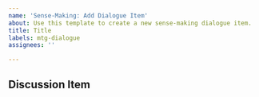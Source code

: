 ```yaml
---
name: 'Sense-Making: Add Dialogue Item'
about: Use this template to create a new sense-making dialogue item.
title: Title
labels: mtg-dialogue
assignees: ''

---
```


## Discussion Item

<!-- These sense-making items are dialogue points, and are typically used to gather group feedback on a topic. Also use this to document issues brought to your clan rep for further clan dialogue. -->
